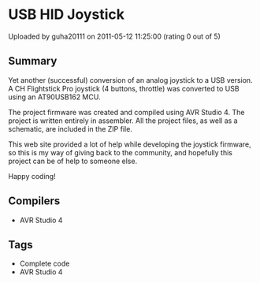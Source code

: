 # USB HID Joystick

Uploaded by guha20111 on 2011-05-12 11:25:00 (rating 0 out of 5)

## Summary

Yet another (successful) conversion of an analog joystick to a USB version. A CH Flightstick Pro joystick (4 buttons, throttle) was converted to USB using an AT90USB162 MCU.  

The project firmware was created and compiled using AVR Studio 4. The project is written entirely in assembler. All the project files, as well as a schematic, are included in the ZIP file.  

This web site provided a lot of help while developing the joystick firmware, so this is my way of giving back to the community, and hopefully this project can be of help to someone else.


Happy coding!

## Compilers

- AVR Studio 4

## Tags

- Complete code
- AVR Studio 4

